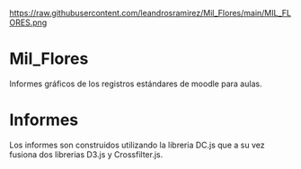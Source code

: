 https://raw.githubusercontent.com/leandrosramirez/Mil_Flores/main/MIL_FLORES.png

# Mil_Flores
Informes gráficos de los registros estándares de moodle para aulas.

# Informes
Los informes son construidos utilizando la libreria DC.js que a su vez fusiona dos librerias D3.js y Crossfilter.js. 
